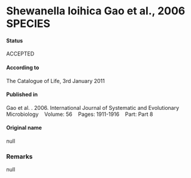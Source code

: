 Shewanella loihica Gao et al., 2006 SPECIES
=======

#### Status
ACCEPTED

#### According to
The Catalogue of Life, 3rd January 2011

#### Published in
Gao et al. . 2006. International Journal of Systematic and Evolutionary Microbiology    Volume: 56    Pages: 1911-1916    Part: Part 8

#### Original name
null

### Remarks
null